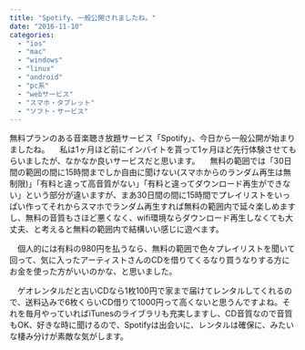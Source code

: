 ```yaml
---
title: "Spotify、一般公開されましたね。"
date: "2016-11-10"
categories: 
  - "ios"
  - "mac"
  - "windows"
  - "linux"
  - "android"
  - "pc系"
  - "webサービス"
  - "スマホ・タブレット"
  - "ソフト・サービス"
---
```


無料プランのある音楽聴き放題サービス「Spotify」、今日から一般公開が始まりましたね。 　私は1ヶ月ほど前にインバイトを貰って1ヶ月ほど先行体験させてもらいましたが、なかなか良いサービスだと思います。 　無料の範囲では「30日間の範囲の間に15時間までしか自由に聞けない(スマホからのランダム再生は無制限)」「有料と違って高音質がない」「有料と違ってダウンロード再生ができない」という部分が違いますが、まあ30日間の間に15時間でプレイリストをいっぱい作ってそれからスマホでランダム再生すれば無料の範囲内で延々楽しめますし、無料の音質もさほど悪くなく、wifi環境ならダウンロード再生しなくても大丈夫、と考えると無料の範囲内で結構いい感じに遊べます。

　個人的には有料の980円を払うなら、無料の範囲で色々プレイリストを聞いて回って、気に入ったアーティストさんのCDを借りてくるなり買うなりする方にお金を使った方がいいのかな、と思いました。

　ゲオレンタルだと古いCDなら1枚100円で家まで届けてレンタルしてくれるので、送料込みで6枚くらいCD借りて1000円って高くないと思うんですよね。それを毎月やっていればiTunesのライブラリも充実しますし、CD音質なので音質もOK、好きな時に聞けるので、Spotifyは出会いに、レンタルは確保に、みたいな棲み分けが素敵な気がします。
